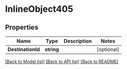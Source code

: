 # InlineObject405

## Properties

Name | Type | Description | Notes
------------ | ------------- | ------------- | -------------
**DestinationId** | **string** |  | [optional] 

[[Back to Model list]](../README.md#documentation-for-models) [[Back to API list]](../README.md#documentation-for-api-endpoints) [[Back to README]](../README.md)


